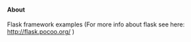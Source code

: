 <h4> About </h4>

Flask framework examples (For more info about flask see here: http://flask.pocoo.org/ )